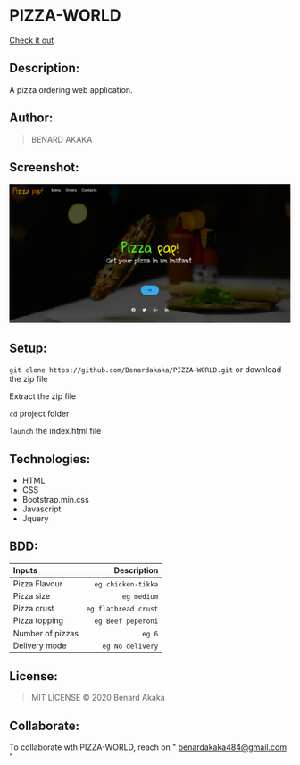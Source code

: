 # PIZZA-WORLD
[Check it out](https://github.com/Benardakaka/PIZZA-WORLD)


## Description: 
A pizza ordering web application.

## Author:
> BENARD AKAKA

## Screenshot:
<img src="images/shot.png" width="1000">

## Setup:
`git clone https://github.com/Benardakaka/PIZZA-WORLD.git` or download the zip file

Extract the zip file

`cd` project folder

`launch` the index.html file

## Technologies:
* HTML
* CSS
* Bootstrap.min.css
* Javascript
* Jquery

## BDD:
| Inputs |  Description |
| :---         |          ---: |
| Pizza Flavour   | `eg chicken-tikka`|
| Pizza size     | `eg medium`   |
| Pizza crust    | `eg flatbread crust`   |
| Pizza topping    | `eg Beef peperoni`  |
| Number of pizzas   | `eg 6`   |
| Delivery mode   | `eg No delivery`   |

## License:
>MIT LICENSE &copy; 2020 Benard Akaka

## Collaborate:
To collaborate wth PIZZA-WORLD, reach on " benardakaka484@gmail.com "